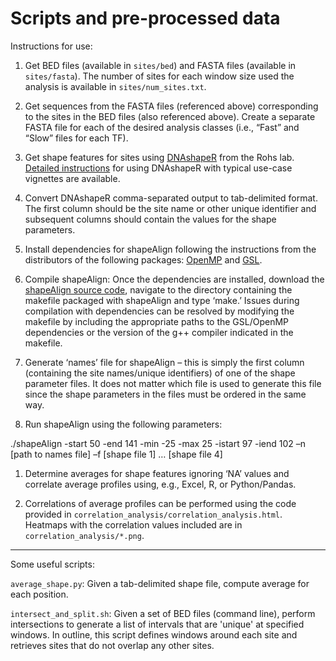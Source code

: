 # Scripts and pre-processed data

Instructions for use:

1. Get BED files (available in `sites/bed`) and FASTA files (available in `sites/fasta`). The number of sites for each window size used the analysis is available in `sites/num_sites.txt`.

1. Get sequences from the FASTA files (referenced above) corresponding to the sites in the BED files (also referenced above). Create a separate FASTA file for each of the desired analysis classes (i.e., “Fast” and “Slow” files for each TF).

1. Get shape features for sites using [DNAshapeR](https://www.ncbi.nlm.nih.gov/pubmed/26668005) from the Rohs lab. [Detailed instructions](http://rohslab.cmb.usc.edu/Documents/DNAshapeR_document.pdf) for using DNAshapeR with typical use-case vignettes are available.

1. Convert DNAshapeR comma-separated output to tab-delimited format. The first column should be the site name or other unique identifier and subsequent columns should contain the values for the shape parameters.

1. Install dependencies for shapeAlign following the instructions from the distributors of the following packages: [OpenMP](http://openmp.org/wp/) and [GSL](http://www.gnu.org/software/gsl/).

1. Compile shapeAlign: Once the dependencies are installed, download the [shapeAlign source code](https://github.com/sivakasinathan/shape_align/tree/master/shapeAlign), navigate to the directory containing the makefile packaged with shapeAlign and type ‘make.’ Issues during compilation with dependencies can be resolved by modifying the makefile by including the appropriate paths to the GSL/OpenMP dependencies or the version of the g++ compiler indicated in the makefile.

1. Generate ‘names’ file for shapeAlign – this is simply the first column (containing the site names/unique identifiers) of one of the shape parameter files. It does not matter which file is used to generate this file since the shape parameters in the files must be ordered in the same way.

1.  Run shapeAlign using the following parameters:

./shapeAlign -start 50 -end 141 -min -25 -max 25 -istart 97 -iend 102 –n [path to names file] –f [shape file 1] … [shape file 4]

1. Determine averages for shape features ignoring ‘NA’ values and correlate average profiles using, e.g., Excel, R, or Python/Pandas.

1. Correlations of average profiles can be performed using the code provided in `correlation_analysis/correlation_analysis.html`. Heatmaps with the correlation values included are in `correlation_analysis/*.png`.

---

Some useful scripts:

`average_shape.py`: Given a tab-delimited shape file, compute average for each position.

`intersect_and_split.sh`: Given a set of BED files (command line), perform intersections to generate a list of intervals that are 'unique' at specified windows. In outline, this script defines windows around each site and retrieves sites that do not overlap any other sites.


